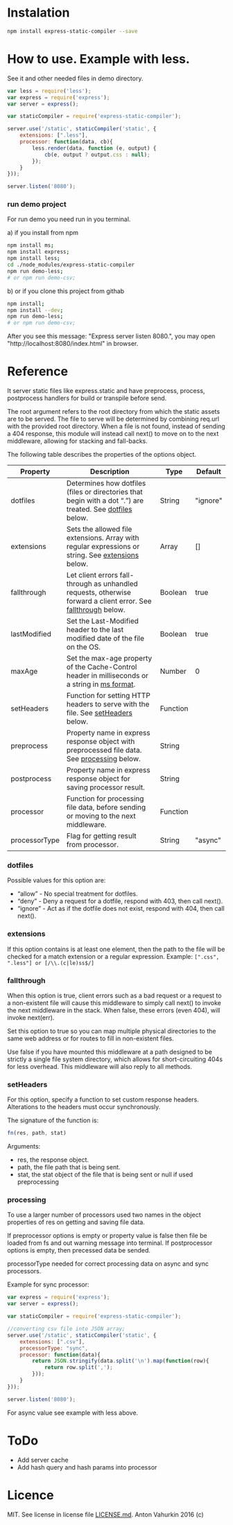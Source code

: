 # Instalation

```bash
npm install express-static-compiler --save
```

# How to use. Example with less.

See it and other needed files in demo directory.
```js
var less = require('less');
var express = require('express');
var server = express();

var staticCompiler = require('express-static-compiler');

server.use('/static', staticCompiler('static', {
	extensions: [".less"],
	processor: function(data, cb){
		less.render(data, function (e, output) {
			cb(e, output ? output.css : null);
		});
	}
}));

server.listen('8080');
```

### run demo project

For run demo you need run in you terminal.

a) if you install from npm

```bash
npm install ms;
npm install express;
npm install less;
cd ./node_modules/express-static-compiler
npm run demo-less;
# or npm run demo-csv;
```

b) or if you clone this project from githab

```bash
npm install;
npm install --dev;
npm run demo-less;
# or npm run demo-csv;
```

After you see this message: "Express server listen 8080.", you may open "http://localhost:8080/index.html" in browser.

# Reference

It server static files like express.static and have preprocess, process, postprocess handlers for build or transpile before send.

The root argument refers to the root directory from which the static assets are to be served. The file to serve will be determined by combining req.url with the provided root directory. When a file is not found, instead of sending a 404 response, this module will instead call next() to move on to the next middleware, allowing for stacking and fall-backs.

The following table describes the properties of the options object.

| Property      | Description                                                                                                                        | Type     | Default  |
|---------------|------------------------------------------------------------------------------------------------------------------------------------|----------|----------|
| dotfiles      | Determines how dotfiles (files or directories that begin with a dot “.”) are treated. See [dotfiles](#dotfiles) below.                        | String   | "ignore" |
| extensions    | Sets the allowed file extensions. Array with regular expressions or string. See [extensions](#extensions) below.                                | Array    | []       |
| fallthrough   | Let client errors fall-through as unhandled requests, otherwise forward a client error. See [fallthrough](#fallthrough) below.                   | Boolean  | true     |
| lastModified  | Set the Last-Modified header to the last modified date of the file on the OS.                                                      | Boolean  | true     |
| maxAge        | Set the max-age property of the Cache-Control header in milliseconds or a string in [ms format](https://www.npmjs.com/package/ms). | Number   | 0        |
| setHeaders    | Function for setting HTTP headers to serve with the file. See [setHeaders](#setheaders) below.                                                  | Function |          |
| preprocess    | Property name in express response object with preprocessed file data. See [processing](#processing) below.                                      | String   |          |
| postprocess   | Property name in express response object for saving processor result.                                                              | String   |          |
| processor     | Function for processing file data, before sending or moving to the next middleware.                                                | Function |          |
| processorType | Flag for getting result from processor.                                                                                            | String   | "async"  |

### dotfiles
Possible values for this option are:

- “allow” - No special treatment for dotfiles.
- “deny” - Deny a request for a dotfile, respond with 403, then call next().
- “ignore” - Act as if the dotfile does not exist, respond with 404, then call next().

### extensions
If this option contains is at least one element, then the path to the file will be checked for a match extension or a regular expression. Example: ``` [".css", ".less"] or [/\\.(c|le)ss$/] ```

### fallthrough
When this option is true, client errors such as a bad request or a request to a non-existent file will cause this middleware to simply call next() to invoke the next middleware in the stack. When false, these errors (even 404), will invoke next(err).

Set this option to true so you can map multiple physical directories to the same web address or for routes to fill in non-existent files.

Use false if you have mounted this middleware at a path designed to be strictly a single file system directory, which allows for short-circuiting 404s for less overhead. This middleware will also reply to all methods.
### setHeaders
For this option, specify a function to set custom response headers. Alterations to the headers must occur synchronously.

The signature of the function is:
```js
fn(res, path, stat)
```
Arguments:

- res, the response object.
- path, the file path that is being sent.
- stat, the stat object of the file that is being sent or null if used preprocessing

### processing

To use a larger number of processors used two names in the object properties of res on getting and saving file data. 

If preprocessor options is empty or property value is false then file be loaded from fs and out warning message into terminal.
If postprocessor options is empty, then precessed data be sended.

processorType needed for correct processing data on async and sync processors. 

Example for sync processor:

```js
var express = require('express');
var server = express();

var staticCompiler = require('express-static-compiler');

//converting csv file into JSON array;
server.use('/static', staticCompiler('static', {
	extensions: [".csv"],
	processorType: "sync",
	processor: function(data){
		return JSON.stringify(data.split('\n').map(function(row){
			return row.split(',');
		}));
	}
}));

server.listen('8080');
```

For async value see example with less above.

# ToDo

- Add server cache
- Add hash query and hash params into processor

# Licence

MIT. See license in license file [LICENSE.md](./LICENSE.md).
Anton Vahurkin 2016 (c) 